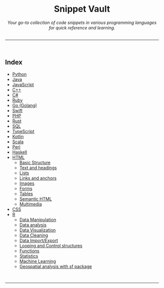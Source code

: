 <div align="center">
    <h1>Snippet Vault</h1>
    <i>Your go-to collection of code snippets in various programming languages for quick reference and learning.</i>
</div>

<br />

---

<br />

## Index

* [Python](Python/python_snippets.md)
* [Java](Java/java_snippets.md)
* [JavaScript](JavaScript/javascript_snippets.md)
* [C++](CPP/cpp_snippets.md)
* [C#](Csharp/csharp_snippets.md)
* [Ruby](Ruby/ruby_snippets.md)
* [Go (Golang)](Golang/golang_snippets.md)
* [Swift](Swift/swift_snippets.md)
* [PHP](PHP/php_snippets.md)
* [Rust](Rust/rust_snippets.md)
* [SQL](SQL/sql_snippets.md)
* [TypeScript](TypeScript/typescript_snippets.md)
* [Kotlin](Kotlin/kotlin_snippets.md)
* [Scala](Scala/scala_snippets.md)
* [Perl](Perl/perl_snippets.md)
* [Haskell](Haskell/haskell_snippets.md)
* [HTML](HTML/html_snippets.md)
    - [Basic Structure](HTML/html_snippets.md)
    - [Text and headings](HTML/html_textandheadings_snippets.md)
    - [Lists](HTML/html_lists_snippets.md)
    - [Links and anchors](HTML/html_linksanchors_snippets.md)
    - [Images](HTML/html_images_snippets.md)
    - [Forms](HTML/html_forms_snippets.md)
    - [Tables](HTML/html_tables_snippets.md)
    - [Semantic HTML](HTML/html_semantic_snippets.md)
    - [Multimedia](HTML/html_multimedia_snippets.md)
* [CSS](CSS/css_snippets.md)
* [R](R/r_snippets.md)
    - [Data Manipulation](R/r_datamanipulation_snippets.md)
    - [Data analysis](R/r_datanalysis_snippets.md)
    - [Data Visualization](R/r_datavisualization_snippets.md)
    - [Data Cleaning](R/r_datacleaning_snippets.md)
    - [Data Import/Export](R/r_dataimportexport_snippets.md)
    - [Looping and Control structures](R/r_loopingandcontrol_snippets.md)
    - [Functions](R/r_functions_snippets.md)
    - [Statistics](R/r_statistics_snippets.md)
    - [Machine Learning](R/r_machinelearning_snippets.md)
    - [Geospatial analysis with sf package](R/r_geospatialanalysis_sf_snippets.md)

<br />

---

<br />

